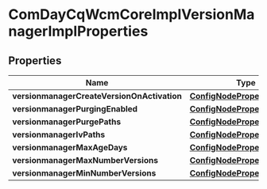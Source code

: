 

# ComDayCqWcmCoreImplVersionManagerImplProperties

## Properties

Name | Type | Description | Notes
------------ | ------------- | ------------- | -------------
**versionmanagerCreateVersionOnActivation** | [**ConfigNodePropertyBoolean**](ConfigNodePropertyBoolean.md) |  |  [optional]
**versionmanagerPurgingEnabled** | [**ConfigNodePropertyBoolean**](ConfigNodePropertyBoolean.md) |  |  [optional]
**versionmanagerPurgePaths** | [**ConfigNodePropertyArray**](ConfigNodePropertyArray.md) |  |  [optional]
**versionmanagerIvPaths** | [**ConfigNodePropertyArray**](ConfigNodePropertyArray.md) |  |  [optional]
**versionmanagerMaxAgeDays** | [**ConfigNodePropertyInteger**](ConfigNodePropertyInteger.md) |  |  [optional]
**versionmanagerMaxNumberVersions** | [**ConfigNodePropertyInteger**](ConfigNodePropertyInteger.md) |  |  [optional]
**versionmanagerMinNumberVersions** | [**ConfigNodePropertyInteger**](ConfigNodePropertyInteger.md) |  |  [optional]



